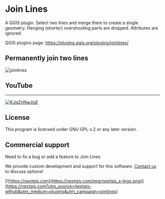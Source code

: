 # Join Lines

A QGIS plugin. Select two lines and merge them to create a single geometry. Hanging (shorter) overshooting parts are dropped. Attributes are ignored.

QGIS plugins page: https://plugins.qgis.org/plugins/joinlines/  


## Permanently join two lines

![joinlines](https://github.com/nextgis/qgis_joinlines/assets/101568545/e84e396d-4db3-4957-9ff1-bd4729dfe8d5)

## YouTube
-------------
[![KJqZnNwJisE](https://github.com/nextgis/qgis_joinlines/assets/101568545/c112b216-a382-418d-aa43-41124872f8dd)](https://youtu.be/KJqZnNwJisE?si=nFoVE9hOr8vfpKgw)

License
-------------
This program is licensed under GNU GPL v.2 or any later version.

Commercial support
------------------
Need to fix a bug or add a feature to Join Lines 

We provide custom development and support for this software. [Contact us](https://nextgis.com/contact/?utm_source=nextgis-github&utm_medium=plugins&utm_campaign=joinlines) to discuss options!


[![https://nextgis.com](https://nextgis.com/img/nextgis_x-logo.png)](https://nextgis.com?utm_source=nextgis-github&utm_medium=plugins&utm_campaign=joinlines)
